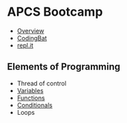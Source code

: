 # APCS Bootcamp 

* [Overview](https://docs.google.com/presentation/d/e/2PACX-1vR5p-eQLWNzIIYgSISUd4zwLQQcKNIrL5-GzYH_Q5ZV0HohtWHQrRd_6g03HHGze-Sz8s7_ES_P2fQG/pub?start=false&loop=false&delayms=3000)
* [CodingBat](https://codingbat.com)
* [repl.it](https://repl.it)

## Elements of Programming
* Thread of control
* [Variables](./variables)
* [Functions](./functions)
* [Conditionals](./conditionals)
* Loops

